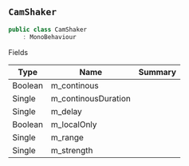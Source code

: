 ## `CamShaker`

```csharp
public class CamShaker
    : MonoBehaviour

```

Fields

| Type | Name | Summary | 
| --- | --- | --- | 
| Boolean | m_continous |  | 
| Single | m_continousDuration |  | 
| Single | m_delay |  | 
| Boolean | m_localOnly |  | 
| Single | m_range |  | 
| Single | m_strength |  | 


